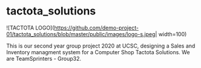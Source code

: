 # tactota_solutions
![TACTOTA LOGO](https://github.com/demo-project-01/tactota_solutions/blob/master/public/images/logo-s.jpeg| width=100)

This is our second year group project 2020 at UCSC, designing a Sales and Inventory managment system for a Computer Shop Tactota Solutions.
We are TeamSprinters - Group32.
